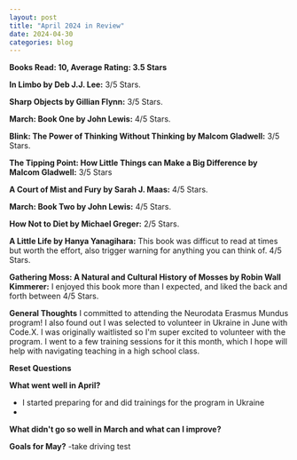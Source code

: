 ```yaml
---
layout: post
title: "April 2024 in Review"
date: 2024-04-30
categories: blog
---
```


**Books Read: 10, Average Rating: 3.5 Stars**

**In Limbo by Deb J.J. Lee:**  3/5 Stars.

**Sharp Objects by Gillian Flynn:**  3/5 Stars. 

**March: Book One by John Lewis:** 4/5 Stars. 

**Blink: The Power of Thinking Without Thinking by Malcom Gladwell:** 3/5 Stars.

**The Tipping Point: How Little Things can Make a Big Difference by Malcom Gladwell:** 3/5 Stars

**A Court of Mist and Fury by Sarah J. Maas:** 4/5 Stars.

**March: Book Two by John Lewis:** 4/5 Stars.

**How Not to Diet by Michael Greger:** 2/5 Stars.

**A Little Life by Hanya Yanagihara:** This book was difficut to read at times but worth the effort, also trigger warning for anything you can think of. 4/5 Stars.

**Gathering Moss: A Natural and Cultural History of Mosses by Robin Wall Kimmerer:** I enjoyed this book more than I expected, and liked the back and forth between 4/5 Stars.


**General Thoughts**
I committed to attending the Neurodata Erasmus Mundus program! I also found out I was selected to volunteer in Ukraine in June with Code.X. I was originally waitlisted so I'm super excited to volunteer with the program. I went to a few training sessions for it this month, which I hope will help with navigating teaching in a high school class. 

**Reset Questions**

**What went well in April?**
- I started preparing for and did trainings for the program in Ukraine
- 
**What didn't go so well in March and what can I improve?**

**Goals for May?**
-take driving test


